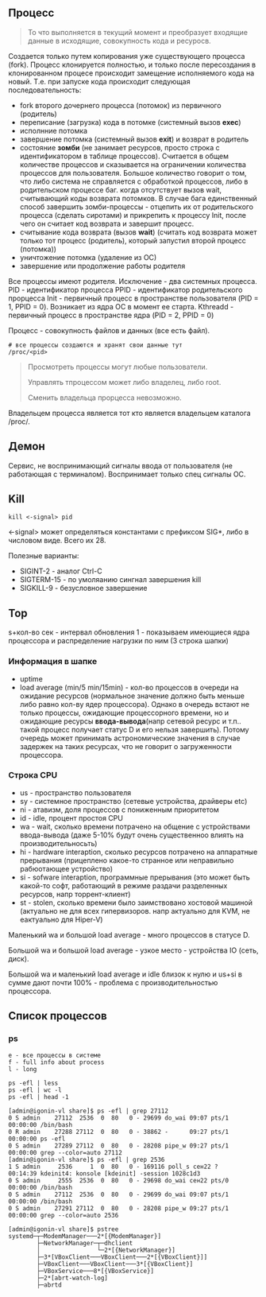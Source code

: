 ## Процесс
> То что выполняется в текущий момент и преобразует входящие данные в исходящие, совокупность кода и ресуросв.

Создается только путем копирования уже существующего процесса (fork).
Процесс клонируется полностью, и только после пересоздания в клонированном процесе происходит замещение исполняемого кода на новый.
Т.е. при запуске кода происходит следующая последовательность:
* fork второго дочернего процесса (потомок) из первичного (родитель)
* переписание (загрузка) кода в потомке (системный вызов **exec**)
* исполнние потомка
* завершение потомка (системный вызов **exit**) и возврат в родитель
* состояние **зомби** (не занимает ресурсов, просто строка с идентификатором в таблице процессов). Считается в общем количестве процессов и сказывается на ограничении количества процессов для пользователя. Большое количество говорит о том, что либо система не справляется с обработкой процессов, либо в родительском процессе баг. когда отсутствует вызов wait, считывающий коды возврата потомков. В случае бага единственный способ завершить зомби-процессы - отцепить их от родительского процесса (сделать сиротами) и прикрепить к процессу Init, после чего он считает код возврата и завершит процесс.
* считывание кода возврата (вызов **wait**) (считать код возврата может только тот процесс (родитель), который запустил второй процесс (потомка))
* уничтожение потомка (удаление из ОС)
* завершение или продолжение работы родителя

Все процессы имеют родителя. Исключение - два системных процесса.
PID - идентификатор процесса
PPID - идентификатор родительского прорцесса
Init - первичный процесс в пространстве пользователя (PID = 1, PPID = 0). Возникает из ядра ОС в момент ее старта.
Kthreadd - первичный процесс в пространстве ядра (PID = 2, PPID = 0)

Процесс - совокупность файлов и данных (все есть файл).
```
# все процессы создаются и хранят свои данные тут
/proc/<pid>
```
> Просмотреть процессы могут любые пользователи.
>
> Управлять тпроцессом может либо владелец, либо root.
>
> Сменить владельца прорцесса невозможно.

Владельцем процесса является тот кто является владельцем каталога /proc/<pid>.

## Демон
Сервис, не воспринимающий сигналы ввода от пользователя (не работающая с терминалом).
Воспринимает только спец сигналы ОС.

## Kill
```
kill <-signal> pid
```
<-signal> может определяться константами с префиксом SIG*, либо в числовом виде. Всего их 28.

Полезные варианты:
* SIGINT-2 - аналог Ctrl-C
* SIGTERM-15 - по умоляанию сингнал завершения kill
* SIGKILL-9 - безусловное завершение

## Top
s+кол-во сек - интервал обновления
1 - показываем имеющиеся ядра процессора и распределение нагрузки по ним (3 строка шапки)

### Информация в шапке
* uptime
* load average (min/5 min/15min) - кол-во процессов в очереди на ожидание ресурсов (нормальное значение должно быть меньше либо равно кол-ву ядер процессора). Однако в очередь встают не только процессы, ожидающие процессорного времени, но и ожидающие ресурсы **ввода-вывода**(напр сетевой ресурс и т.п.. такой процесс получает статус D и его нельзя завершить). Потому очередь может принимать астрономические значения в случае задержек на таких ресурсах, что не говорит о загруженности процессора.

### Строка CPU
* us - пространство пользователя
* sy - системное пространство (сетевые устройства, драйверы etc)
* ni - атавизм, доля процессов с пониженным приоритетом
* id - idle, процент простоя CPU
* wa - wait, сколько времени потрачено на общение с устройствами ввода-вывода (даже 5-10% будут очень существенноо влиять на производительносьть)
* hi - hardware interaption, сколько ресурсов потрачено на аппаратные прерывания (прицеплено какое-то странное или неправильно рабюотающее устройство)
* si - sofware interaption, программные прерывания (это может быть какой-то софт, работающий в режиме раздачи разделенных ресурсов, напр торрент-клиент)
* st - stolen, сколько времени было заимствовано хостовой машиной (актуально не для всех гипервизоров. напр актуально для KVM, не еактуально для Hiper-V)

Маленький wa и большой load average - много процессов в статусе D.

Большой wa и большой load average - узкое место - устройства IO (сеть, диск).

Большой wa и маленький load average и idle близок к нулю и us+si в сумме дают почти 100% - проблема с производительностью процессора.

## Список процессов
### ps
```
e - все процессы в системе
f - full info about process
l - long

ps -efl | less
ps -efl | wc -l
ps -efl | head -1

[admin@igonin-vl share]$ ps -efl | grep 27112
0 S admin    27112  2536  0  80   0 - 29699 do_wai 09:07 pts/1    00:00:00 /bin/bash
0 R admin    27288 27112  0  80   0 - 38862 -      09:27 pts/1    00:00:00 ps -efl
0 S admin    27289 27112  0  80   0 - 28208 pipe_w 09:27 pts/1    00:00:00 grep --color=auto 27112
[admin@igonin-vl share]$ ps -efl | grep 2536
1 S admin     2536     1  0  80   0 - 169116 poll_s сен22 ?    00:14:39 kdeinit4: konsole [kdeinit] -session 1028c1d3
0 S admin     2555  2536  0  80   0 - 29698 do_wai сен22 pts/0 00:00:00 /bin/bash
0 S admin    27112  2536  0  80   0 - 29699 do_wai 09:07 pts/1    00:00:00 /bin/bash
0 S admin    27291 27112  0  80   0 - 28208 pipe_w 09:27 pts/1    00:00:00 grep --color=auto 2536

[admin@igonin-vl share]$ pstree
systemd─┬─ModemManager───2*[{ModemManager}]
        ├─NetworkManager─┬─dhclient
        │                └─2*[{NetworkManager}]
        ├─3*[VBoxClient───VBoxClient───2*[{VBoxClient}]]
        ├─VBoxClient───VBoxClient───3*[{VBoxClient}]
        ├─VBoxService───8*[{VBoxService}]
        ├─2*[abrt-watch-log]
        ├─abrtd


```















